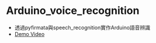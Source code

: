 # Arduino_voice_recognition

- 透過pyfirmata與speech_recognition實作Arduino語音辨識
- [Demo Video](https://www.youtube.com/watch?v=WhbT-aleeQ4) 